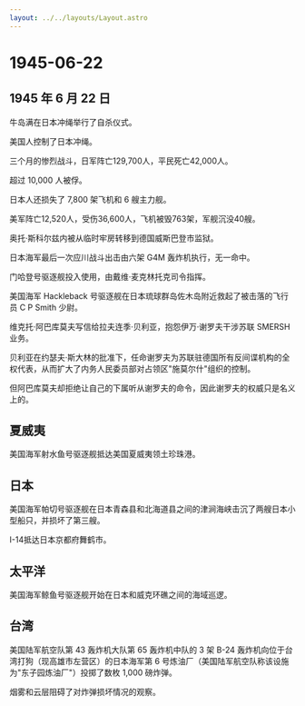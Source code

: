 ```yaml
---
layout: ../../layouts/Layout.astro
---
```


# 1945-06-22

## 1945 年 6 月 22 日

牛岛满在日本冲绳举行了自杀仪式。

美国人控制了日本冲绳。

三个月的惨烈战斗，日军阵亡129,700人，平民死亡42,000人。

超过 10,000 人被俘。

日本人还损失了 7,800 架飞机和 6 艘主力舰。

美军阵亡12,520人，受伤36,600人，飞机被毁763架，军舰沉没40艘。

奥托·斯科尔兹内被从临时牢房转移到德国威斯巴登市监狱。

日本海军最后一次应川战斗出击由六架 G4M 轰炸机执行，无一命中。

门哈登号驱逐舰投入使用，由戴维·麦克林托克司令指挥。

美国海军 Hackleback 号驱逐舰在日本琉球群岛佐木岛附近救起了被击落的飞行员
C P Smith 少尉。

维克托·阿巴库莫夫写信给拉夫连季·贝利亚，抱怨伊万·谢罗夫干涉苏联 SMERSH
业务。

贝利亚在约瑟夫·斯大林的批准下，任命谢罗夫为苏联驻德国所有反间谍机构的全权代表，从而扩大了内务人民委员部对占领区"施莫尔什"组织的控制。

但阿巴库莫夫却拒绝让自己的下属听从谢罗夫的命令，因此谢罗夫的权威只是名义上的。

## 夏威夷

美国海军射水鱼号驱逐舰抵达美国夏威夷领土珍珠港。

## 日本

美国海军帕切号驱逐舰在日本青森县和北海道县之间的津涧海峡击沉了两艘日本小型船只，并损坏了第三艘。

I-14抵达日本京都府舞鹤市。

## 太平洋

美国海军鲸鱼号驱逐舰开始在日本和威克环礁之间的海域巡逻。

## 台湾

美国陆军航空队第 43 轰炸机大队第 65 轰炸机中队的 3 架 B-24
轰炸机向位于台湾打狗（现高雄市左营区）的日本海军第 6
号炼油厂（美国陆军航空队称该设施为"东子园炼油厂"）投掷了数枚 1,000
磅炸弹。

烟雾和云层阻碍了对炸弹损坏情况的观察。